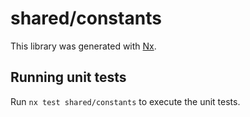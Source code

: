 # shared/constants

This library was generated with [Nx](https://nx.dev).

## Running unit tests

Run `nx test shared/constants` to execute the unit tests.
